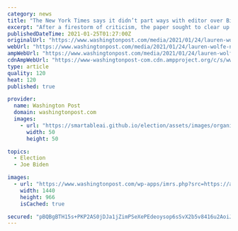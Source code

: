 ```yaml
---
category: news
title: "The New York Times says it didn’t part ways with editor over Biden ‘chills’ tweet"
excerpt: "After a firestorm of criticism, the paper sought to clear up “inaccurate information circulating on Twitter\" about freelancer Lauren Wolfe."
publishedDateTime: 2021-01-25T01:27:00Z
originalUrl: "https://www.washingtonpost.com/media/2021/01/24/lauren-wolfe-new-york-times-biden-tweet/"
webUrl: "https://www.washingtonpost.com/media/2021/01/24/lauren-wolfe-new-york-times-biden-tweet/"
ampWebUrl: "https://www.washingtonpost.com/media/2021/01/24/lauren-wolfe-new-york-times-biden-tweet/?outputType=amp"
cdnAmpWebUrl: "https://www-washingtonpost-com.cdn.ampproject.org/c/s/www.washingtonpost.com/media/2021/01/24/lauren-wolfe-new-york-times-biden-tweet/?outputType=amp"
type: article
quality: 120
heat: 120
published: true

provider:
  name: Washington Post
  domain: washingtonpost.com
  images:
    - url: "https://smartableai.github.io/election/assets/images/organizations/washingtonpost.com-50x50.jpg"
      width: 50
      height: 50

topics:
  - Election
  - Joe Biden

images:
  - url: "https://www.washingtonpost.com/wp-apps/imrs.php?src=https://arc-anglerfish-washpost-prod-washpost.s3.amazonaws.com/public/AGXCMIEPWEI6VEZCUKPHL374SM.jpg&w=1440"
    width: 1440
    height: 966
    isCached: true

secured: "pBQBgBTH15s+PKP2AS0jDJa1jZimPSeXePEdeoysop6sSvX2b5v8416u2AoiJHMxHfwCqIgODranV5yGiAvps2ZtpuWaF4Nn0M1Pu5e0VgNY86zBASGhAl8+N3LjxsJjC+A3xI2nWZvnZHUx73Xoxd14lordOiU2+1PD3jJW3qxNVjVEaH0M+bkovjv2ilw16mb0kZT4jilLcPDa5V4SlsOB3eaaqdAbAtoLPpTw9ljz/RNFcBvisTyCiMJITcidTSSzU8AE0WC9jUwAt/99FWNoi2LjdqX4cHd3Ec7h08SHXjCae3pC/rRY8vGxU/9Cp8YbQ+795Oo5AG1KaIG1yOMEv2H1HlrwTHGctsB5cAY=;E98/jUoOVGxmhyDprcpZCg=="
---
```


